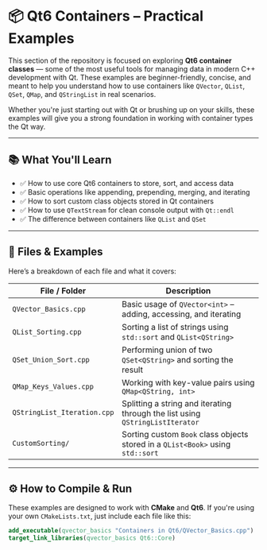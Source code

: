 # 📦 Qt6 Containers – Practical Examples

This section of the repository is focused on exploring **Qt6 container classes** — some of the most useful tools for managing data in modern C++ development with Qt. These examples are beginner-friendly, concise, and meant to help you understand how to use containers like `QVector`, `QList`, `QSet`, `QMap`, and `QStringList` in real scenarios.

Whether you're just starting out with Qt or brushing up on your skills, these examples will give you a strong foundation in working with container types the Qt way.

---

## 📚 What You'll Learn

- ✅ How to use core Qt6 containers to store, sort, and access data
- ✅ Basic operations like appending, prepending, merging, and iterating
- ✅ How to sort custom class objects stored in Qt containers
- ✅ How to use `QTextStream` for clean console output with `Qt::endl`
- ✅ The difference between containers like `QList` and `QSet`

---

## 📂 Files & Examples

Here’s a breakdown of each file and what it covers:

| File / Folder                   | Description |
|-------------------------------|-------------|
| `QVector_Basics.cpp`           | Basic usage of `QVector<int>` – adding, accessing, and iterating |
| `QList_Sorting.cpp`            | Sorting a list of strings using `std::sort` and `QList<QString>` |
| `QSet_Union_Sort.cpp`          | Performing union of two `QSet<QString>` and sorting the result |
| `QMap_Keys_Values.cpp`         | Working with key-value pairs using `QMap<QString, int>` |
| `QStringList_Iteration.cpp`    | Splitting a string and iterating through the list using `QStringListIterator` |
| `CustomSorting/`               | Sorting custom `Book` class objects stored in a `QList<Book>` using `std::sort` |

---

## ⚙️ How to Compile & Run

These examples are designed to work with **CMake** and **Qt6**. If you're using your own `CMakeLists.txt`, just include each file like this:

```cmake
add_executable(qvector_basics "Containers in Qt6/QVector_Basics.cpp")
target_link_libraries(qvector_basics Qt6::Core)

